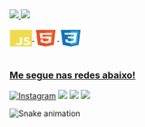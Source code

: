 <div>
  <a href="https://github.com/dev-lacerda">
  <img height="180em" src="https://github-readme-stats.vercel.app/api?username=devlacerda&show_icons=true&theme=radical&include_all_commits=true&count_private=true"/>
  <img height="180em" src="https://github-readme-stats.vercel.app/api/top-langs/?username=dev-lacerda&layout=compact&langs_count=6&theme=radical"/>
    
</div>
<div style="display: inline_block"><br>
  <img align="center" alt="Js" height="30" width="40" src="https://raw.githubusercontent.com/devicons/devicon/master/icons/javascript/javascript-plain.svg">
  <img align="center" alt="HTML" height="30" width="40" src="https://raw.githubusercontent.com/devicons/devicon/master/icons/html5/html5-original.svg">
  <img align="center" alt="CSS" height="30" width="40" src="https://raw.githubusercontent.com/devicons/devicon/master/icons/css3/css3-original.svg">
</div>
 
 <br>
 
  ### Me segue nas redes abaixo!
 
<div> 
  
  <a href="https://www.instagram.com/gusttavo_lacerda"><img src="https://img.shields.io/badge/-Instagram-%23E4405F?style=for-the-badge&logo=instagram&logoColor=white" title="Instagram"></a>
 <a href="https://discord.gg/5DVhGKVf4h" target="_blank"><img src="https://img.shields.io/badge/Discord-7289DA?style=for-the-badge&logo=discord&logoColor=white"></a> 
  <a href = "gustavodev.anjos@gmail.com" target="_blank"><img src="https://img.shields.io/badge/-Gmail-%23333?style=for-the-badge&logo=gmail&logoColor=white"></a>
  <a href="https://www.linkedin.com/in/gustavo-anjos-3b5513255" target="_blank"><img src="https://img.shields.io/badge/-LinkedIn-%230077B5?style=for-the-badge&logo=linkedin&logoColor=white"></a> 
 
  ![Snake animation](https://github.com/dev-lacerda/dev-lacerda/blob/output/github-contribution-grid-snake.svg)

</div>
